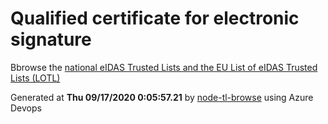 # Qualified certificate for electronic signature 
 Bbrowse the [national eIDAS Trusted Lists and the EU List of eIDAS Trusted Lists (LOTL)](https://webgate.ec.europa.eu/tl-browser/#/) 
 
 
Generated at **Thu 09/17/2020  0:05:57.21** by [node-tl-browse](https://github.com/ymedlop/node-tl-browser) using Azure Devops 
